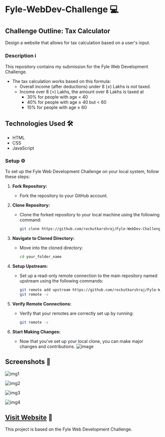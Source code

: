 # Fyle-WebDev-Challenge 💻

## Challenge Outline: Tax Calculator

Design a website that allows for tax calculation based on a user's input.

### Description ℹ️
This repository contains my submission for the Fyle Web Development Challenge.

- The tax calculation works based on this formula:
    - Overall income (after deductions) under 8 (≤) Lakhs is not taxed.
    - Income over 8 (>) Lakhs, the amount over 8 Lakhs is taxed at
        - 30% for people with age < 40
        - 40% for people with age ≥ 40 but < 60
        - 10% for people with age ≥ 60

## Technologies Used 🛠️
- HTML
- CSS
- JavaScript

### Setup ⚙️
To set up the Fyle Web Development Challenge on your local system, follow these steps:

1. **Fork Repository:**
   - Fork the repository to your GitHub account.

2. **Clone Repository:**
   - Clone the forked repository to your local machine using the following command:
     ```bash
     git clone https://github.com/rockutkarshraj/Fyle-WebDev-Challenge.git
     ```

3. **Navigate to Cloned Directory:**
   - Move into the cloned directory:
     ```bash
     cd your_folder_name
     ```

4. **Setup Upstream:**
   - Set up a read-only remote connection to the main repository named upstream using the following commands:
     ```bash
     git remote add upstream https://github.com/rockutkarshraj/Fyle-WebDev-Challenge.git
     git remote -v
     ```

5. **Verify Remote Connections:**
   - Verify that your remotes are correctly set up by running:
     ```bash
     git remote -v
     ```

6. **Start Making Changes:**
   - Now that you've set up your local clone, you can make major changes and contributions.
     ![image](https://github.com/rockutkarshraj/Fyle-WebDev-Challenge/assets/74066135/e55f0ffa-8c45-4943-a3b0-c45f5b05266a)


## Screenshots 📸
![img1](https://github.com/rockutkarshraj/FyleWebDevChallenge/assets/74066135/ceb89689-3bdd-4a99-9380-a0e7c582dfd7)


![img2](https://github.com/rockutkarshraj/FyleWebDevChallenge/assets/74066135/50ea7e37-c2cc-4c52-852b-df5ea7189731)


![img3](https://github.com/rockutkarshraj/FyleWebDevChallenge/assets/74066135/1d745afa-da25-493c-9b39-30d413a5652a)


![img4](https://github.com/rockutkarshraj/FyleWebDevChallenge/assets/74066135/5c043080-7a68-462f-8e43-4d87c24f084c)

## [Visit Website](https://fyle-web-dev-challenge.vercel.app/) 🙌
This project is based on the Fyle Web Development Challenge.
